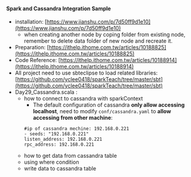 #### Spark and Cassandra Integration Sample
* installation: [https://www.jianshu.com/p/7d50ff9d1e10](https://www.jianshu.com/p/7d50ff9d1e10)
  * when creating another node by coping folder from existing node, remember to delete data folder of new node and recreate it.
* Preparation: [https://ithelp.ithome.com.tw/articles/10188825](https://ithelp.ithome.com.tw/articles/10188825)
* Code Reference: [https://ithelp.ithome.com.tw/articles/10188914](https://ithelp.ithome.com.tw/articles/10188914)
* All project need to use sbteclipse to load related libraries: [https://github.com/yclee0418/sparkTeach/tree/master/sbt](https://github.com/yclee0418/sparkTeach/tree/master/sbt)
* Day29_Cassandra.scala : 
  * how to connect to cassandra with sparkContext
    * The default configuration of cassandra <B>only allow accessing localhost</B>, need to modify `conf/cassandra.yaml` to <B>allow accessing from other machine</B>: 
    <pre><code>#ip of cassandra mechine: 192.168.0.221
    - seeds: "192.168.0.221"
    listen_address: 192.168.0.221
    rpc_address: 192.168.0.221
    </code></pre>
  * how to get data from cassandra table 
  * using where condition
  * write data to cassandra table
